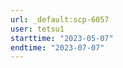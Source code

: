 ```yaml
---
url: _default:scp-6057
user: tetsu1
starttime: "2023-05-07"
endtime: "2023-07-07"
---
```

<reserve />